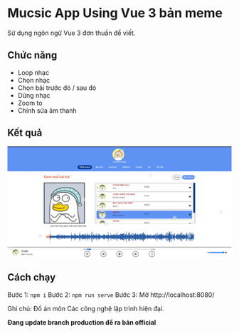 # Mucsic App Using Vue 3 bản meme

Sử dụng ngôn ngữ Vue 3 đơn thuần để viết.

## Chức năng

-   Loop nhạc
-   Chọn nhạc
-   Chọn bài trước đó / sau đó
-   Dừng nhạc
-   Zoom to
-   Chỉnh sửa âm thanh

## Kết quả

![alt](./images/1.png)

## Cách chạy

Bước 1:
`npm i`
Bước 2:
`npm run serve`
Bước 3:
Mở http://localhost:8080/

Ghi chú: Đồ án môn Các công nghệ lập trình hiện đại.

**Đang update branch production để ra bản official**
